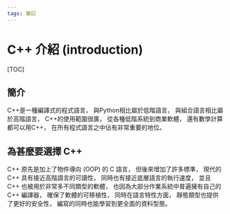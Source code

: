 ```yaml
---
tags: 筆記
---
```


# C++ 介紹 (introduction)

[TOC]

## 簡介

C\+\+是一種編譯式的程式語言，
與Python相比屬於低階語言，
與組合語言相比屬於高階語言，
C\+\+的使用範圍很廣，
從各種低階系統到商業軟體，
還有數學計算都可以用C\+\+，
在所有程式語言之中佔有非常重要的地位。  

## 為甚麼要選擇 C++

C++ 原先是加上了物件導向 (OOP) 的 C 語言，
但後來增加了許多標準，
現代的 C++ 具有接近高階語言的可讀性，
同時也有接近底層語言的執行速度，
並且 C++ 也被用於非常多不同類型的軟體，
也因為大部分作業系統中普遍擁有自己的 C++ 編譯器，
確保了軟體的可移植性，
同時在語言特性方面，
靜態類型也提供了更好的安全性，
編寫的同時也能學習到更全面的資料型態。  